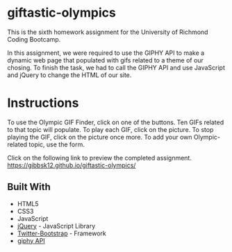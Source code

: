 # giftastic-olympics
This is the sixth homework assignment for the University of Richmond Coding Bootcamp.

In this assignment, we were required to use the GIPHY API to make a dynamic web page that populated with gifs related to a theme of our chosing. To finish the task, we had to call the GIPHY API and use JavaScript and jQuery to change the HTML of our site. 

# Instructions 
To use the Olympic GIF Finder, click on one of the buttons. Ten GIFs related to that topic will populate. To play each GIF, click on the picture. To stop playing the GIF, click on the picture once more. To add your own Olympic-related topic, use the form.

Click on the following link to preview the completed assignment.
https://gibbsk12.github.io/giftastic-olympics/

## Built With
* HTML5
* CSS3
* JavaScript 
* [jQuery](https://api.jquery.com/) - JavaScript Library
* [Twitter-Bootstrap](http://getbootstrap.com/) - Framework
* [giphy API](https://developers.giphy.com/docs/)



